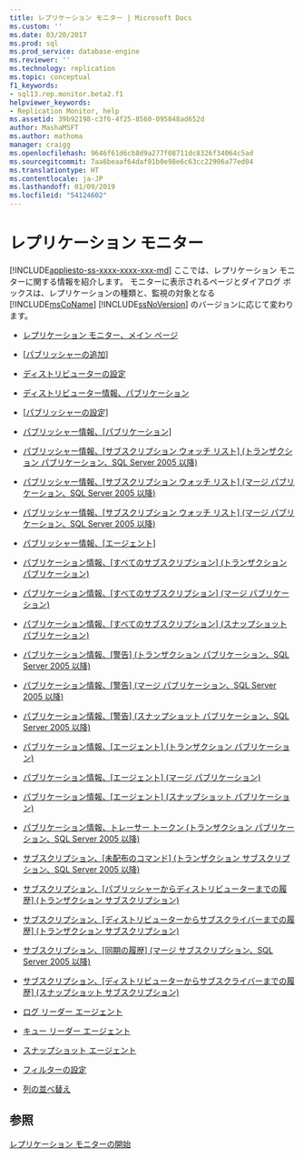 ```yaml
---
title: レプリケーション モニター | Microsoft Docs
ms.custom: ''
ms.date: 03/20/2017
ms.prod: sql
ms.prod_service: database-engine
ms.reviewer: ''
ms.technology: replication
ms.topic: conceptual
f1_keywords:
- sql13.rep.monitor.beta2.f1
helpviewer_keywords:
- Replication Monitor, help
ms.assetid: 39b92198-c3f6-4f25-8560-095848ad652d
author: MashaMSFT
ms.author: mathoma
manager: craigg
ms.openlocfilehash: 9646f61d6cb8d9a277f08711dc8326f34064c5ad
ms.sourcegitcommit: 7aa6beaaf64daf01b0e98e6c63cc22906a77ed04
ms.translationtype: HT
ms.contentlocale: ja-JP
ms.lasthandoff: 01/09/2019
ms.locfileid: "54124602"
---
```

# <a name="replication-monitor"></a>レプリケーション モニター
[!INCLUDE[appliesto-ss-xxxx-xxxx-xxx-md](../../includes/appliesto-ss-xxxx-xxxx-xxx-md.md)]
  ここでは、レプリケーション モニターに関する情報を紹介します。 モニターに表示されるページとダイアログ ボックスは、レプリケーションの種類と、監視の対象となる [!INCLUDE[msCoName](../../includes/msconame-md.md)] [!INCLUDE[ssNoVersion](../../includes/ssnoversion-md.md)] のバージョンに応じて変わります。  
  
-   [レプリケーション モニター、メイン ページ](../../relational-databases/replication/replication-monitor-main-page.md)  
  
-   [[パブリッシャーの追加]](../../relational-databases/replication/add-publisher.md)  
  
-   [ディストリビューターの設定](../../relational-databases/replication/distributor-settings.md)  
  
-   [ディストリビューター情報、パブリケーション](../../relational-databases/replication/distributor-information-publications.md)  
  
-   [[パブリッシャーの設定]](../../relational-databases/replication/publisher-settings.md)  
  
-   [パブリッシャー情報、[パブリケーション]](../../relational-databases/replication/publisher-information-publications.md)  
  
-   [パブリッシャー情報、[サブスクリプション ウォッチ リスト] &#40;トランザクション パブリケーション、SQL Server 2005 以降&#41;](../../relational-databases/replication/publisher-information-subscription-watch-list-transactional.md)  
  
-   [パブリッシャー情報、[サブスクリプション ウォッチ リスト] &#40;マージ パブリケーション、SQL Server 2005 以降&#41;](../../relational-databases/replication/publisher-information-subscription-watch-list-merge-publication.md)  
  
-   [パブリッシャー情報、[サブスクリプション ウォッチ リスト] &#40;マージ パブリケーション、SQL Server 2005 以降&#41;](../../relational-databases/replication/publisher-information-subscription-watch-list-snapshot.md)  
  
-   [パブリッシャー情報、[エージェント]](../../relational-databases/replication/publisher-information-agents.md)  
  
-   [パブリケーション情報、[すべてのサブスクリプション] &#40;トランザクション パブリケーション&#41;](../../relational-databases/replication/publication-information-all-subscriptions-transactional-publication.md)  
  
-   [パブリケーション情報、[すべてのサブスクリプション] &#40;マージ パブリケーション&#41;](../../relational-databases/replication/publication-information-all-subscriptions-merge-publication.md)  
  
-   [パブリケーション情報、[すべてのサブスクリプション] &#40;スナップショット パブリケーション&#41;](../../relational-databases/replication/publication-information-all-subscriptions-snapshot-publication.md)  
  
-   [パブリケーション情報、[警告] &#40;トランザクション パブリケーション、SQL Server 2005 以降&#41;](../../relational-databases/replication/publication-information-warnings-transactional-publication.md)  
  
-   [パブリケーション情報、[警告] &#40;マージ パブリケーション、SQL Server 2005 以降&#41;](../../relational-databases/replication/publication-information-warnings-merge-publication-sql-server-2005-and-later.md)  
  
-   [パブリケーション情報、[警告] &#40;スナップショット パブリケーション、SQL Server 2005 以降&#41;](../../relational-databases/replication/publication-information-warnings-snapshot-publication-sql-server-2005-and-later.md)  
  
-   [パブリケーション情報、[エージェント] &#40;トランザクション パブリケーション&#41;](../../relational-databases/replication/publication-information-agents-transactional-publication.md)  
  
-   [パブリケーション情報、[エージェント] &#40;マージ パブリケーション&#41;](../../relational-databases/replication/publication-information-agents-merge-publication.md)    
-   [パブリケーション情報、[エージェント] &#40;スナップショット パブリケーション&#41;](../../relational-databases/replication/publication-information-agents-snapshot-publication.md)  
  
-   [パブリケーション情報、トレーサー トークン &#40;トランザクション パブリケーション、SQL Server 2005 以降&#41;](../../relational-databases/replication/publication-information-tracer-tokens-sql-server-2005-and-later.md)  
  
-   [サブスクリプション、[未配布のコマンド] &#40;トランザクション サブスクリプション、SQL Server 2005 以降&#41;](../../relational-databases/replication/subscription-undistributed-commands-transactional-subscription.md)  
  
-   [サブスクリプション、[パブリッシャーからディストリビューターまでの履歴] &#40;トランザクション サブスクリプション&#41;](../../relational-databases/replication/subscription-publisher-to-distributor-history-transactional-subscription.md)  
  
-   [サブスクリプション、[ディストリビューターからサブスクライバーまでの履歴] &#40;トランザクション サブスクリプション&#41;](../../relational-databases/replication/subscription-distributor-to-subscriber-history-transactional-subscription.md)  
  
-   [サブスクリプション、[同期の履歴] &#40;マージ サブスクリプション、SQL Server 2005 以降&#41;](../../relational-databases/replication/subscription-synchronization-history.md)  
  
-   [サブスクリプション、[ディストリビューターからサブスクライバーまでの履歴] &#40;スナップショット サブスクリプション&#41;](../../relational-databases/replication/subscription-distributor-to-subscriber-history-snapshot-subscription.md)  
  
-   [ログ リーダー エージェント](../../relational-databases/replication/log-reader-agent.md)  
  
-   [キュー リーダー エージェント](../../relational-databases/replication/queue-reader-agent.md)  
  
-   [スナップショット エージェント](../../relational-databases/replication/snapshot-agent.md)  
  
-   [フィルターの設定](../../relational-databases/replication/filter-settings.md)  
  
-   [列の並べ替え](../../relational-databases/replication/sort-columns.md)  
  
## <a name="see-also"></a>参照  
 [レプリケーション モニターの開始](../../relational-databases/replication/monitor/start-the-replication-monitor.md)   

  
  
